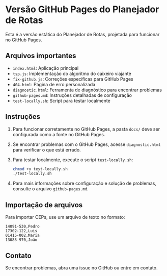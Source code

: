 # Versão GitHub Pages do Planejador de Rotas

Esta é a versão estática do Planejador de Rotas, projetada para funcionar no GitHub Pages.

## Arquivos importantes

- `index.html`: Aplicação principal
- `tsp.js`: Implementação do algoritmo do caixeiro viajante
- `fix-github.js`: Correções específicas para GitHub Pages
- `404.html`: Página de erro personalizada
- `diagnostic.html`: Ferramenta de diagnóstico para encontrar problemas
- `github-pages.md`: Instruções detalhadas de configuração
- `test-locally.sh`: Script para testar localmente

## Instruções

1. Para funcionar corretamente no GitHub Pages, a pasta `docs/` deve ser configurada como a fonte no GitHub Pages.

2. Se encontrar problemas com o GitHub Pages, acesse `diagnostic.html` para verificar o que está errado.

3. Para testar localmente, execute o script `test-locally.sh`:
   ```bash
   chmod +x test-locally.sh
   ./test-locally.sh
   ```

4. Para mais informações sobre configuração e solução de problemas, consulte o arquivo `github-pages.md`.

## Importação de arquivos

Para importar CEPs, use um arquivo de texto no formato:
```
14091-530,Pedro
17302-122,Luis
01415-002,Maria
13083-970,João
```

## Contato

Se encontrar problemas, abra uma issue no GitHub ou entre em contato.